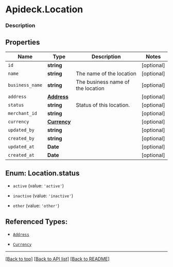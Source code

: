# Apideck.Location

### Description

## Properties
Name | Type | Description | Notes
------------ | ------------- | ------------- | -------------
`id` | **string** |  | [optional] 
`name` | **string** | The name of the location | [optional] 
`business_name` | **string** | The business name of the location | [optional] 
`address` | [**Address**](Address.md) |  | [optional] 
`status` | **string** | Status of this location. | [optional] 
`merchant_id` | **string** |  | [optional] 
`currency` | [**Currency**](Currency.md) |  | [optional] 
`updated_by` | **string** |  | [optional] 
`created_by` | **string** |  | [optional] 
`updated_at` | **Date** |  | [optional] 
`created_at` | **Date** |  | [optional] 





<a name="LocationStatus"></a>
## Enum: Location.status


* `active` (value: `'active'`)

* `inactive` (value: `'inactive'`)

* `other` (value: `'other'`)




## Referenced Types:



* [`Address`](Address.md)


* [`Currency`](Currency.md)





---

[[Back to top]](#) [[Back to API list]](../../../../README.md#documentation-for-api-endpoints) [[Back to README]](../../../../README.md)



